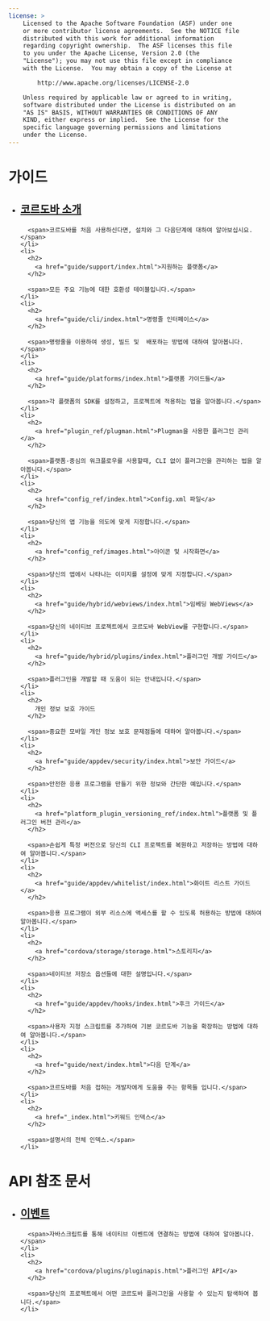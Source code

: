 ```yaml
---
license: >
    Licensed to the Apache Software Foundation (ASF) under one
    or more contributor license agreements.  See the NOTICE file
    distributed with this work for additional information
    regarding copyright ownership.  The ASF licenses this file
    to you under the Apache License, Version 2.0 (the
    "License"); you may not use this file except in compliance
    with the License.  You may obtain a copy of the License at

        http://www.apache.org/licenses/LICENSE-2.0

    Unless required by applicable law or agreed to in writing,
    software distributed under the License is distributed on an
    "AS IS" BASIS, WITHOUT WARRANTIES OR CONDITIONS OF ANY
    KIND, either express or implied.  See the License for the
    specific language governing permissions and limitations
    under the License.
---
```


<div id="home">
  <h1>
    가이드
  </h1>
  
  <ul>
    <li>
      <h2>
        <a href="guide/overview/index.html">코르도바 소개</a>
      </h2>
      
      <span>코르도바를 처음 사용하신다면, 설치와 그 다음단계에 대하여 알아보십시요.</span>
    </li>
    <li>
      <h2>
        <a href="guide/support/index.html">지원하는 플랫폼</a>
      </h2>
      
      <span>모든 주요 기능에 대한 호환성 테이블입니다.</span>
    </li>
    <li>
      <h2>
        <a href="guide/cli/index.html">명령줄 인터페이스</a>
      </h2>
      
      <span>명령줄을 이용하여 생성, 빌드 및  배포하는 방법에 대하여 알아봅니다.</span>
    </li>
    <li>
      <h2>
        <a href="guide/platforms/index.html">플랫폼 가이드들</a>
      </h2>
      
      <span>각 플랫폼의 SDK를 설정하고, 프로젝트에 적용하는 법을 알아봅니다.</span>
    </li>
    <li>
      <h2>
        <a href="plugin_ref/plugman.html">Plugman을 사용한 플러그인 관리</a>
      </h2>
      
      <span>플랫폼-중심의 워크플로우를 사용할때, CLI 없이 플러그인을 관리하는 법을 알아봅니다.</span>
    </li>
    <li>
      <h2>
        <a href="config_ref/index.html">Config.xml 파일</a>
      </h2>
      
      <span>당신의 앱 기능을 의도에 맞게 지정합니다.</span>
    </li>
    <li>
      <h2>
        <a href="config_ref/images.html">아이콘 및 시작화면</a>
      </h2>
      
      <span>당신의 앱에서 나타나는 이미지를 설정에 맞게 지정합니다.</span>
    </li>
    <li>
      <h2>
        <a href="guide/hybrid/webviews/index.html">임베딩 WebViews</a>
      </h2>
      
      <span>당신의 네이티브 프로젝트에서 코르도바 WebView를 구현합니다.</span>
    </li>
    <li>
      <h2>
        <a href="guide/hybrid/plugins/index.html">플러그인 개발 가이드</a>
      </h2>
      
      <span>플러그인을 개발할 때 도움이 되는 안내입니다.</span>
    </li>
    <li>
      <h2>
        개인 정보 보호 가이드
      </h2>
      
      <span>중요한 모바일 개인 정보 보호 문제점들에 대하여 알아봅니다.</span>
    </li>
    <li>
      <h2>
        <a href="guide/appdev/security/index.html">보안 가이드</a>
      </h2>
      
      <span>안전한 응용 프로그램을 만들기 위한 정보와 간단한 예입니다.</span>
    </li>
    <li>
      <h2>
        <a href="platform_plugin_versioning_ref/index.html">플랫폼 및 플러그인 버전 관리</a>
      </h2>
      
      <span>손쉽게 특정 버전으로 당신의 CLI 프로젝트를 복원하고 저장하는 방법에 대하여 알아봅니다.</span>
    </li>
    <li>
      <h2>
        <a href="guide/appdev/whitelist/index.html">화이트 리스트 가이드</a>
      </h2>
      
      <span>응용 프로그램이 외부 리소스에 액세스를 할 수 있도록 허용하는 방법에 대하여 알아봅니다.</span>
    </li>
    <li>
      <h2>
        <a href="cordova/storage/storage.html">스토리지</a>
      </h2>
      
      <span>네이티브 저장소 옵션들에 대한 설명입니다.</span>
    </li>
    <li>
      <h2>
        <a href="guide/appdev/hooks/index.html">후크 가이드</a>
      </h2>
      
      <span>사용자 지정 스크립트를 추가하여 기본 코르도바 기능을 확장하는 방법에 대하여 알아봅니다.</span>
    </li>
    <li>
      <h2>
        <a href="guide/next/index.html">다음 단계</a>
      </h2>
      
      <span>코르도바를 처음 접하는 개발자에게 도움을 주는 항목들 입니다.</span>
    </li>
    <li>
      <h2>
        <a href="_index.html">키워드 인덱스</a>
      </h2>
      
      <span>설명서의 전체 인덱스.</span>
    </li>
  </ul>
  
  <h1>
    API 참조 문서
  </h1>
  
  <ul>
    <li>
      <h2>
        <a href="cordova/events/events.html">이벤트</a>
      </h2>
      
      <span>자바스크립트를 통해 네이티브 이벤트에 연결하는 방법에 대하여 알아봅니다.</span>
    </li>
    <li>
      <h2>
        <a href="cordova/plugins/pluginapis.html">플러그인 API</a>
      </h2>
      
      <span>당신의 프로젝트에서 어떤 코르도바 플러그인을 사용할 수 있는지 탐색하여 봅니다.</span>
    </li>
  </ul>
</div>